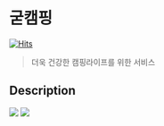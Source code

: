 # 굳캠핑 
[![Hits](https://hits.seeyoufarm.com/api/count/incr/badge.svg?url=https%3A%2F%2Fgithub.com%2Fleejohn0038%2FLastProject&count_bg=%2379C83D&title_bg=%23555555&icon=&icon_color=%23E7E7E7&title=hits&edge_flat=false)](https://hits.seeyoufarm.com)


> 더욱 건강한 캠핑라이프를 위한 서비스

## Description
![](../header.png)
<img src="https://img.shields.io/badge/Firebase-FFCA28?style=flat-square&logo=firebase&logoColor=white"/>

